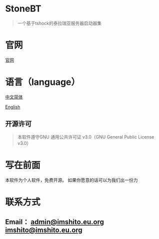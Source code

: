 # StoneBT
>一个基于tshock的泰拉瑞亚服务器启动器集
# 官网
[官网](https://imshito.eu.org/StoneBt)
# 语言（language）
[中文简体](README.md)

[English](README_EN.md)
## 开源许可
>本软件遵守GNU 通用公共许可证 v3.0（GNU General Public License v3.0）
# 写在前面
本软件为个人软件，免费开源。
如果你愿意的话可以为我们出一份力

# 联系方式
Email：
admin@imshito.eu.org
imshito@imshito.eu.org
---

